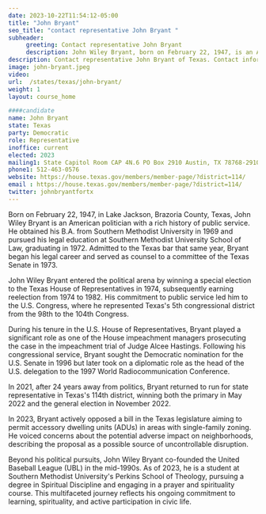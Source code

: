 ```yaml
---
date: 2023-10-22T11:54:12-05:00
title: "John Bryant"
seo_title: "contact representative John Bryant "
subheader:
     greeting: Contact representative John Bryant
     description: John Wiley Bryant, born on February 22, 1947, is an American politician who is serving as the representative for Texas's 114th districts.
description: Contact representative John Bryant of Texas. Contact information for John Bryant includes email address, phone number, and mailing address.
image: john-bryant.jpeg
video:
url:  /states/texas/john-bryant/
weight: 1
layout: course_home

####candidate
name: John Bryant
state: Texas
party: Democratic
role: Representative
inoffice: current
elected: 2023
mailing1: State Capitol Room CAP 4N.6 PO Box 2910 Austin, TX 78768-2910
phone1: 512-463-0576
website: https://house.texas.gov/members/member-page/?district=114/
email : https://house.texas.gov/members/member-page/?district=114/
twitter: johnbryantfortx
---
```


Born on February 22, 1947, in Lake Jackson, Brazoria County, Texas, John Wiley Bryant is an American politician with a rich history of public service. He obtained his B.A. from Southern Methodist University in 1969 and pursued his legal education at Southern Methodist University School of Law, graduating in 1972. Admitted to the Texas bar that same year, Bryant began his legal career and served as counsel to a committee of the Texas Senate in 1973.

John Wiley Bryant entered the political arena by winning a special election to the Texas House of Representatives in 1974, subsequently earning reelection from 1974 to 1982. His commitment to public service led him to the U.S. Congress, where he represented Texas's 5th congressional district from the 98th to the 104th Congress.

During his tenure in the U.S. House of Representatives, Bryant played a significant role as one of the House impeachment managers prosecuting the case in the impeachment trial of Judge Alcee Hastings. Following his congressional service, Bryant sought the Democratic nomination for the U.S. Senate in 1996 but later took on a diplomatic role as the head of the U.S. delegation to the 1997 World Radiocommunication Conference.

In 2021, after 24 years away from politics, Bryant returned to run for state representative in Texas's 114th district, winning both the primary in May 2022 and the general election in November 2022.

In 2023, Bryant actively opposed a bill in the Texas legislature aiming to permit accessory dwelling units (ADUs) in areas with single-family zoning. He voiced concerns about the potential adverse impact on neighborhoods, describing the proposal as a possible source of uncontrollable disruption.

Beyond his political pursuits, John Wiley Bryant co-founded the United Baseball League (UBL) in the mid-1990s. As of 2023, he is a student at Southern Methodist University's Perkins School of Theology, pursuing a degree in Spiritual Discipline and engaging in a prayer and spirituality course. This multifaceted journey reflects his ongoing commitment to learning, spirituality, and active participation in civic life.
